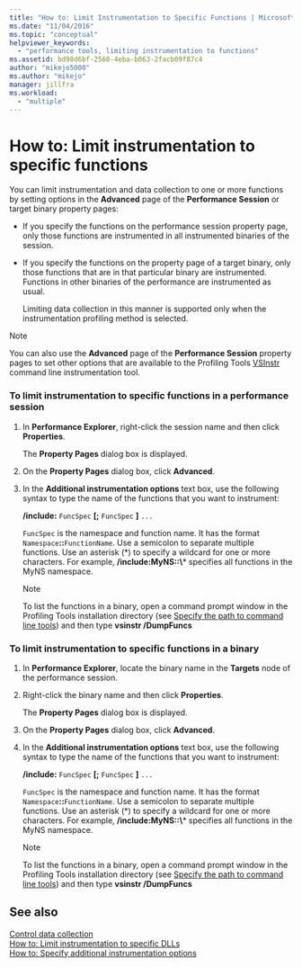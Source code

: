 ```yaml
---
title: "How to: Limit Instrumentation to Specific Functions | Microsoft Docs"
ms.date: "11/04/2016"
ms.topic: "conceptual"
helpviewer_keywords: 
  - "performance tools, limiting instrumentation to functions"
ms.assetid: bd98d6bf-2560-4eba-b063-2facb09f87c4
author: "mikejo5000"
ms.author: "mikejo"
manager: jillfra
ms.workload: 
  - "multiple"
---
```

# How to: Limit instrumentation to specific functions
You can limit instrumentation and data collection to one or more functions by setting options in the **Advanced** page of the **Performance Session** or target binary property pages:  
  
- If you specify the functions on the performance session property page, only those functions are instrumented in all instrumented binaries of the session.  
  
- If you specify the functions on the property page of a target binary, only those functions that are in that particular binary are instrumented. Functions in other binaries of the performance are instrumented as usual.  
  
  Limiting data collection in this manner is supported only when the instrumentation profiling method is selected.  
  
> [!NOTE]
>  You can also use the **Advanced** page of the **Performance Session** property pages to set other options that are available to the Profiling Tools [VSInstr](../profiling/vsinstr.md) command line instrumentation tool.  
  
### To limit instrumentation to specific functions in a performance session  
  
1. In **Performance Explorer**, right-click the session name and then click **Properties**.  
  
    The **Property Pages** dialog box is displayed.  
  
2. On the **Property Pages** dialog box, click **Advanced**.  
  
3. In the **Additional instrumentation options** text box, use the following syntax to type the name of the functions that you want to instrument:  
  
    **/include:** `FuncSpec` **[;** `FuncSpec` **]** `...`  
  
    `FuncSpec` is the namespace and function name. It has the format `Namespace`**::**`FunctionName`. Use a semicolon to separate multiple functions. Use an asterisk (\*) to specify a wildcard for one or more characters. For example, **/include:MyNS::\\*** specifies all functions in the MyNS namespace.  
  
   > [!NOTE]
   >  To list the functions in a binary, open a command prompt window in the Profiling Tools installation directory (see [Specify the path to command line tools](../profiling/specifying-the-path-to-profiling-tools-command-line-tools.md)) and then type **vsinstr /DumpFuncs**  
  
### To limit instrumentation to specific functions in a binary  
  
1. In **Performance Explorer**, locate the binary name in the **Targets** node of the performance session.  
  
2. Right-click the binary name and then click **Properties**.  
  
    The **Property Pages** dialog box is displayed.  
  
3. On the **Property Pages** dialog box, click **Advanced**.  
  
4. In the **Additional instrumentation options** text box, use the following syntax to type the name of the functions that you want to instrument:  
  
    **/include:** `FuncSpec` **[;** `FuncSpec` **]** `...`  
  
    `FuncSpec` is the namespace and function name. It has the format `Namespace`**::**`FunctionName`. Use a semicolon to separate multiple functions. Use an asterisk (\*) to specify a wildcard for one or more characters. For example, **/include:MyNS::\\*** specifies all functions in the MyNS namespace.  
  
   > [!NOTE]
   >  To list the functions in a binary, open a command prompt window in the Profiling Tools installation directory (see [Specify the path to command line tools](../profiling/specifying-the-path-to-profiling-tools-command-line-tools.md)) and then type **vsinstr /DumpFuncs**  
  
## See also  
 [Control data collection](../profiling/controlling-data-collection.md)   
 [How to: Limit instrumentation to specific DLLs](../profiling/how-to-limit-instrumentation-to-specific-dlls.md)   
 [How to: Specify additional instrumentation options](../profiling/how-to-specify-additional-instrumentation-options.md)